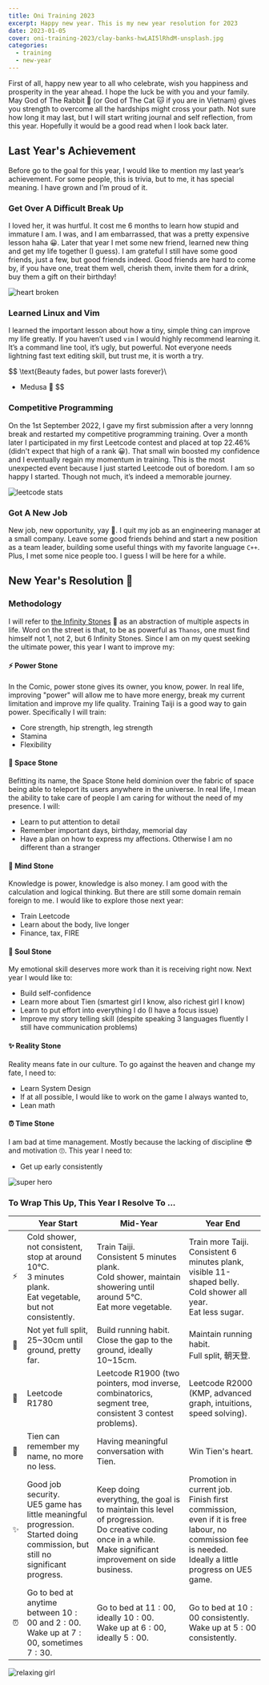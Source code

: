 ```yaml
---
title: Oni Training 2023
excerpt: Happy new year. This is my new year resolution for 2023
date: 2023-01-05
cover: oni-training-2023/clay-banks-hwLAI5lRhdM-unsplash.jpg
categories:
  - training
  - new-year
---
```


First of all, happy new year to all who celebrate, wish you happiness and prosperity in the year ahead. I hope the luck be with you and your family. May God of The Rabbit 🐰 (or God of The Cat 🐱 if you are in Vietnam) gives you strength to overcome all the hardships might cross your path. Not sure how long it may last, but I will start writing journal and self reflection, from this year. Hopefully it would be a good read when I look back later.

## Last Year's Achievement

Before go to the goal for this year, I would like to mention my last year’s achievement. For some people, this is trivia, but to me, it has special meaning. I have grown and I’m proud of it.

### Get Over A Difficult Break Up

I loved her, it was hurtful. It cost me 6 months to learn how stupid and immature I am. I was, and I am embarrassed, that was a pretty expensive lesson haha 😀. Later that year I met some new friend, learned new thing and get my life together (I guess). I am grateful I still have some good friends, just a few, but good friends indeed. Good friends are hard to come by, if you have one, treat them well, cherish them, invite them for a drink, buy them a gift on their birthday!

<img class="w-1/2 md:w-1/3 mx-auto" alt="heart broken" src="oni-training-2023/Heartbroken-amico.svg" />

### Learned Linux and Vim

I learned the important lesson about how a tiny, simple thing can improve my life greatly. If you haven’t used `vim` I would highly recommend learning it. It’s a command line tool, it’s ugly, but powerful. Not everyone needs lightning fast text editing skill, but trust me, it is worth a try.

$$
\text{Beauty fades, but power lasts forever}\\
- Medusa 🐍
$$

### Competitive Programming

On the 1st September 2022, I gave my first submission after a very lonnng break and restarted my competitive programming training. Over a month later I participated in my first Leetcode contest and placed at top $22.46\%$ (didn't expect that high of a rank 😀). That small win boosted my confidence and I eventually regain my momentum in training. This is the most unexpected event because I just started Leetcode out of boredom. I am so happy I started. Though not much, it’s indeed a memorable journey.

<img class="w-1/2 md:w-1/3 mx-auto" alt="leetcode stats" src="oni-training-2023/lc.png" />

### Got A New Job

New job, new opportunity, yay 🙌. I quit my job as an engineering manager at a small company. Leave some good friends behind and start a new position as a team leader, building some useful things with my favorite language `C++`. Plus, I met some nice people too. I guess I will be here for a while.

## New Year's Resolution 🎉

### Methodology

I will refer to [the Infinity Stones](https://en.wikipedia.org/wiki/Infinity_Stones) 💎 as an abstraction of multiple aspects in life. Word on the street is that, to be as powerful as `Thanos`, one must find himself not 1, not 2, but 6 Infinity Stones. Since I am on my quest seeking the ultimate power, this year I want to improve my:

#### ⚡ Power Stone

In the Comic, power stone gives its owner, you know, power. In real life, improving "power" will allow me to have more energy, break my current limitation and improve my life quality.
Training Taiji is a good way to gain power. Specifically I will train:

- Core strength, hip strength, leg strength
- Stamina
- Flexibility

#### 🐾 Space Stone

Befitting its name, the Space Stone held dominion over the fabric of space being able to teleport its users anywhere in the universe. In real life, I mean the ability to take care of people I am caring for without the need of my presence. I will:

- Learn to put attention to detail
- Remember important days, birthday, memorial day
- Have a plan on how to express my affections. Otherwise I am no different than a stranger

#### 🧠 Mind Stone

Knowledge is power, knowledge is also money. I am good with the calculation and logical thinking. But there are still some domain remain foreign to me. I would like to explore those next year:

- Train Leetcode
- Learn about the body, live longer
- Finance, tax, FIRE

#### 💖 Soul Stone

My emotional skill deserves more work than it is receiving right now. Next year I would like to:

- Build self-confidence
- Learn more about Tien (smartest girl I know, also richest girl I know)
- Learn to put effort into everything I do (I have a focus issue)
- Improve my story telling skill (despite speaking 3 languages fluently I still have communication problems)

#### ✨ Reality Stone

Reality means fate in our culture. To go against the heaven and change my fate, I need to:

- Learn System Design
- If at all possible, I would like to work on the game I always wanted to,
- Lean math

#### ⏰ Time Stone

I am bad at time management. Mostly because the lacking of discipline 😎 and motivation 🙄. This year I need to:

- Get up early consistently

<img class="w-1/2 md:w-1/3 mx-auto" alt="super hero" src="oni-training-2023/Superhero-amico.svg" />

### To Wrap This Up, This Year I Resolve To ...

|     | Year Start                                                                                                                            | Mid-Year                                                                                                                                                               | Year End                                                                                                                                                    |
| --- | ------------------------------------------------------------------------------------------------------------------------------------- | ---------------------------------------------------------------------------------------------------------------------------------------------------------------------- | ----------------------------------------------------------------------------------------------------------------------------------------------------------- |
| ⚡  | Cold shower, not consistent, stop at around 10°C. <br />3 minutes plank.<br />Eat vegetable, but not consistently.                    | Train Taiji.<br />Consistent 5 minutes plank.<br />Cold shower, maintain showering until around 5°C.<br/>Eat more vegetable.                                           | Train more Taiji.<br />Consistent 6 minutes plank, visible 11-shaped belly.<br />Cold shower all year.<br />Eat less sugar.                                 |
| 🐾  | Not yet full split, 25~30cm until ground, pretty far.                                                                                 | Build running habit.<br />Close the gap to the ground, ideally 10~15cm.                                                                                                | Maintain running habit.<br />Full split, 朝天登.                                                                                                            |
| 🧠  | Leetcode R1780                                                                                                                        | Leetcode R1900 (two pointers, mod inverse, combinatorics, segment tree, consistent 3 contest problems).                                                                | Leetcode R2000 (KMP, advanced graph, intuitions, speed solving).                                                                                            |
| 💖  | Tien can remember my name, no more no less.                                                                                           | Having meaningful conversation with Tien.                                                                                                                              | Win Tien's heart.                                                                                                                                           |
| ✨  | Good job security.<br />UE5 game has little meaningful progression.<br />Started doing commission, but still no significant progress. | Keep doing everything, the goal is to maintain this level of progression.<br />Do creative coding once in a while.<br />Make significant improvement on side business. | Promotion in current job.<br />Finish first commission, even if it is free labour, no commission fee is needed.<br />Ideally a little progress on UE5 game. |
| ⏰  | Go to bed at anytime between $10:00$ and $2:00$.<br />Wake up at $7:00$, sometimes $7:30$.                                            | Go to bed at $11:00$, ideally $10:00$. <br />Wake up at $6:00$, ideally $5:00$.                                                                                        | Go to bed at $10:00$ consistently.<br />Wake up at $5:00$ consistently.                                                                                     |

<img class="w-1/2 md:w-1/3 mx-auto" alt="relaxing girl" src="oni-training-2023/Lo-fi-concept-amico.svg" />

